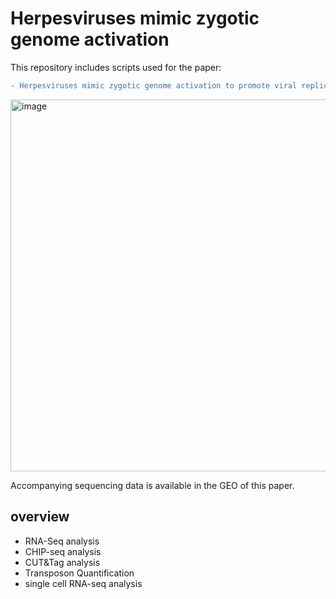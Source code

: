 # Herpesviruses mimic zygotic genome activation

This repository includes scripts used for the paper: 

```diff 
- Herpesviruses mimic zygotic genome activation to promote viral replication
```


<img width="595" alt="image" src="https://github.com/jiangtan01/Herpesviruses-mimic-zygotic-genome-activation-to-promote-viral-replication/assets/67500766/e82a2419-6969-4387-b935-7a7c92958f88">




Accompanying sequencing data is available in the GEO of this paper.



## overview

* RNA-Seq analysis
* CHIP-seq analysis
* CUT&Tag analysis
* Transposon Quantification
* single cell RNA-seq analysis




